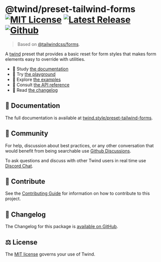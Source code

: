 # @twind/preset-tailwind-forms [![MIT License](https://flat.badgen.net/github/license/tw-in-js/twind)](https://github.com/tw-in-js/twind/blob/next/LICENSE) [![Latest Release](https://flat.badgen.net/npm/v/@twind/preset-tailwind-forms/next?icon=npm&label&cache=10800&color=blue)](https://www.npmjs.com/package/@twind/preset-tailwind-forms/v/next) [![Github](https://flat.badgen.net/badge/icon/tw-in-js%2Ftwind%23preset-tailwind-forms?icon=github&label)](https://github.com/tw-in-js/twind/tree/next/packages/preset-tailwind-forms)

> Based on [@tailwindcss/forms](https://github.com/tailwindlabs/tailwindcss-forms).

A [twind](https://twind.style) preset that provides a basic reset for form styles that makes form elements easy to override with utilities.

- 📖 Study [the documentation](https://twind.style/preset-tailwind-forms)
- 🤖 Try [the playground](https://twind.run/preset-tailwind-forms)
- 🧭 Explore [the examples](https://twind.style/examples)
- 📓 Consult [the API reference](https://twind.style/packages/@twind/preset-tailwind-forms)
- 📜 Read [the changelog](https://github.com/tw-in-js/twind/tree/next/packages/preset-tailwind-forms/CHANGELOG.md)

## 📖 Documentation

The full documentation is available at [twind.style/preset-tailwind-forms](https://twind.style/preset-tailwind-forms).

## 💬 Community

For help, discussion about best practices, or any other conversation that would benefit from being searchable use [Github Discussions](https://github.com/tw-in-js/twind/discussions).

To ask questions and discuss with other Twind users in real time use [Discord Chat](https://chat.twind.style).

## 🧱 Contribute

See the [Contributing Guide](../../CONTRIBUTING.md) for information on how to contribute to this project.

## 📜 Changelog

The Changelog for this package is [available on GitHub](https://github.com/tw-in-js/twind/tree/next/packages/preset-tailwind-forms/CHANGELOG.md).

## ⚖️ License

The [MIT license](https://github.com/tw-in-js/twind/blob/main/LICENSE) governs your use of Twind.
